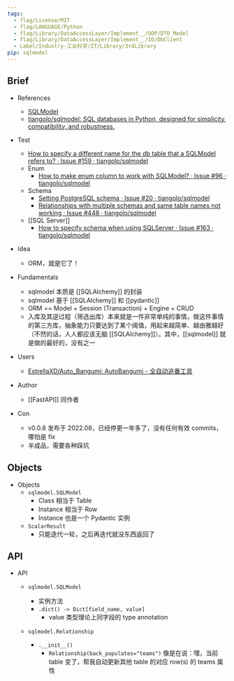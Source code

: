 ```yaml
---
tags:
  - flag/License/MIT
  - flag/LANGUAGE/Python
  - flag/Library/DataAccessLayer/Implement__/OOP/DTO_Model
  - flag/Library/DataAccessLayer/Implement__/IO/DbClient
  - Label/Industry-工业科学/IT/Library/3rdLibrary
pip: sqlmodel
---
```


## Brief

- References
    - [SQLModel](https://sqlmodel.tiangolo.com/)
    - [tiangolo/sqlmodel: SQL databases in Python, designed for simplicity, compatibility, and robustness.](https://github.com/tiangolo/sqlmodel)

- Test
    - [How to specify a different name for the db table that a SQLModel refers to? · Issue #159 · tiangolo/sqlmodel](https://github.com/tiangolo/sqlmodel/issues/159)
    - Enum
        - [How to make enum column to work with SQLModel? · Issue #96 · tiangolo/sqlmodel](https://github.com/tiangolo/sqlmodel/issues/96)
    - Schema
        - [Setting PostgreSQL schema · Issue #20 · tiangolo/sqlmodel](https://github.com/tiangolo/sqlmodel/issues/20)
        - [Relationships with multiple schemas and same table names not working · Issue #448 · tiangolo/sqlmodel](https://github.com/tiangolo/sqlmodel/issues/448)
    - [[SQL Server]]
        - [How to specify schema when using SQLServer · Issue #163 · tiangolo/sqlmodel](https://github.com/tiangolo/sqlmodel/issues/163)

- Idea
    - ORM，就是它了！

- Fundamentals
    - sqlmodel 本质是 [[SQLAlchemy]] 的封装
    - sqlmodel 基于 [[SQLAlchemy]] 和 [[pydantic]]
    - ORM == Model + Session (Transaction) + Engine + CRUD
    - 入库及其逆过程（筛选出库）本来就是一件非常单纯的事情，做这件事情的第三方库，抽象能力只要达到了某个阈值，用起来越简单、越由雅越好（不然的话，人人都应该无脑 [[SQLAlchemy]]）。其中，[[sqlmodel]] 就是做的最好的，没有之一

- Users
    - [EstrellaXD/Auto\_Bangumi: AutoBangumi - 全自动追番工具](https://github.com/EstrellaXD/Auto_Bangumi)

- Author
    - [[FastAPI]] 同作者

- Con
    - v0.0.8 发布于 2022.08，已经停更一年多了，没有任何有效 commits，哪怕是 fix
    - 半成品，需要各种踩坑


## Objects

- Objects
    - `sqlmodel.SQLModel`
        - Class 相当于 Table
        - Instance 相当于 Row
        - Instance 也是一个 Pydantic 实例
    - `ScalarResult`
        - 只能迭代一轮，之后再迭代就没东西返回了


## API

- API
    - `sqlmodel.SQLModel`
        - 实例方法
        - `.dict() -> Dict[field_name, value]`
            - value 类型理论上同字段的 type annotation

    - `sqlmodel.Relationship`
        - `.__init__()`
            - `Relationship(back_populates="teams")` 像是在说：嘿，当前 table 变了，帮我自动更新其他 table 的对应 row(s) 的 teams 属性
